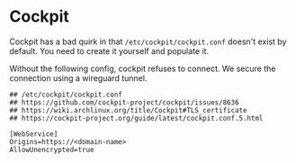 # Cockpit

Cockpit has a bad quirk in that `/etc/cockpit/cockpit.conf` doesn't exist by default. You need to create it yourself and populate it. 

Without the following config, cockpit refuses to connect. We secure the connection using a wireguard tunnel.
```
## /etc/cockpit/cockpit.conf
## https://github.com/cockpit-project/cockpit/issues/8636
## https://wiki.archlinux.org/title/Cockpit#TLS_certificate
## https://cockpit-project.org/guide/latest/cockpit.conf.5.html

[WebService]
Origins=https://<domain-name>
AllowUnencrypted=true
```
